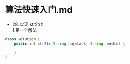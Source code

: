 # 算法快速入门.md
* [28. 实现 strStr()](https://leetcode-cn.com/problems/implement-strstr/)  
1.第一个解法  
``` java
class Solution {
    public int strStr(String haystack, String needle) {
    
    }
}
```